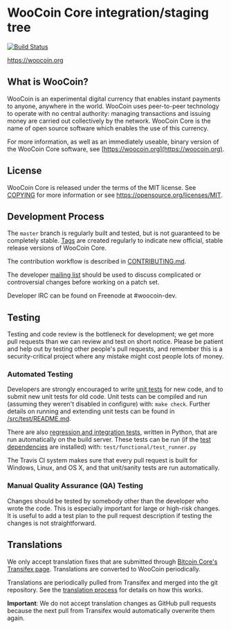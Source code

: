WooCoin Core integration/staging tree
=====================================

[![Build Status](https://travis-ci.org/woocoin-project/woocoin.svg?branch=master)](https://travis-ci.org/woocoin-project/woocoin)

https://woocoin.org

What is WooCoin?
----------------

WooCoin is an experimental digital currency that enables instant payments to
anyone, anywhere in the world. WooCoin uses peer-to-peer technology to operate
with no central authority: managing transactions and issuing money are carried
out collectively by the network. WooCoin Core is the name of open source
software which enables the use of this currency.

For more information, as well as an immediately useable, binary version of
the WooCoin Core software, see [https://woocoin.org](https://woocoin.org).

License
-------

WooCoin Core is released under the terms of the MIT license. See [COPYING](COPYING) for more
information or see https://opensource.org/licenses/MIT.

Development Process
-------------------

The `master` branch is regularly built and tested, but is not guaranteed to be
completely stable. [Tags](https://github.com/woocoin-project/woocoin/tags) are created
regularly to indicate new official, stable release versions of WooCoin Core.

The contribution workflow is described in [CONTRIBUTING.md](CONTRIBUTING.md).

The developer [mailing list](https://groups.google.com/forum/#!forum/woocoin-dev)
should be used to discuss complicated or controversial changes before working
on a patch set.

Developer IRC can be found on Freenode at #woocoin-dev.

Testing
-------

Testing and code review is the bottleneck for development; we get more pull
requests than we can review and test on short notice. Please be patient and help out by testing
other people's pull requests, and remember this is a security-critical project where any mistake might cost people
lots of money.

### Automated Testing

Developers are strongly encouraged to write [unit tests](src/test/README.md) for new code, and to
submit new unit tests for old code. Unit tests can be compiled and run
(assuming they weren't disabled in configure) with: `make check`. Further details on running
and extending unit tests can be found in [/src/test/README.md](/src/test/README.md).

There are also [regression and integration tests](/test), written
in Python, that are run automatically on the build server.
These tests can be run (if the [test dependencies](/test) are installed) with: `test/functional/test_runner.py`

The Travis CI system makes sure that every pull request is built for Windows, Linux, and OS X, and that unit/sanity tests are run automatically.

### Manual Quality Assurance (QA) Testing

Changes should be tested by somebody other than the developer who wrote the
code. This is especially important for large or high-risk changes. It is useful
to add a test plan to the pull request description if testing the changes is
not straightforward.

Translations
------------

We only accept translation fixes that are submitted through [Bitcoin Core's Transifex page](https://www.transifex.com/projects/p/bitcoin/).
Translations are converted to WooCoin periodically.

Translations are periodically pulled from Transifex and merged into the git repository. See the
[translation process](doc/translation_process.md) for details on how this works.

**Important**: We do not accept translation changes as GitHub pull requests because the next
pull from Transifex would automatically overwrite them again.
